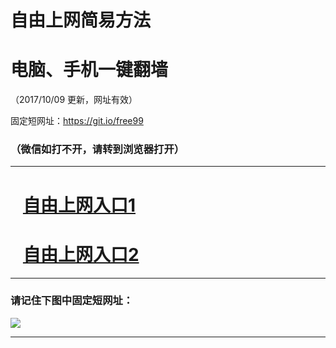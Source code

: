 ﻿# 自由上网简易方法

# 电脑、手机一键翻墙

（2017/10/09 更新，网址有效）

固定短网址：https://git.io/free99

### （微信如打不开，请转到浏览器打开）


***





# &nbsp;&nbsp; <a href="http://ft1129026398.fwq-tz-1001.info/fwqtz01.html?t=10090017760 " target="_blank">自由上网入口1</a>
# &nbsp;&nbsp; <a href="http://ft1209525286.fwq-tz-1002.info/fwqtz02.html?t=100900117538 " target="_blank">自由上网入口2</a>
***

### 请记住下图中固定短网址：

<img src="https://s3-us-west-2.amazonaws.com/fwq-1001/yjfq-20170905okok.png" /> 


***

